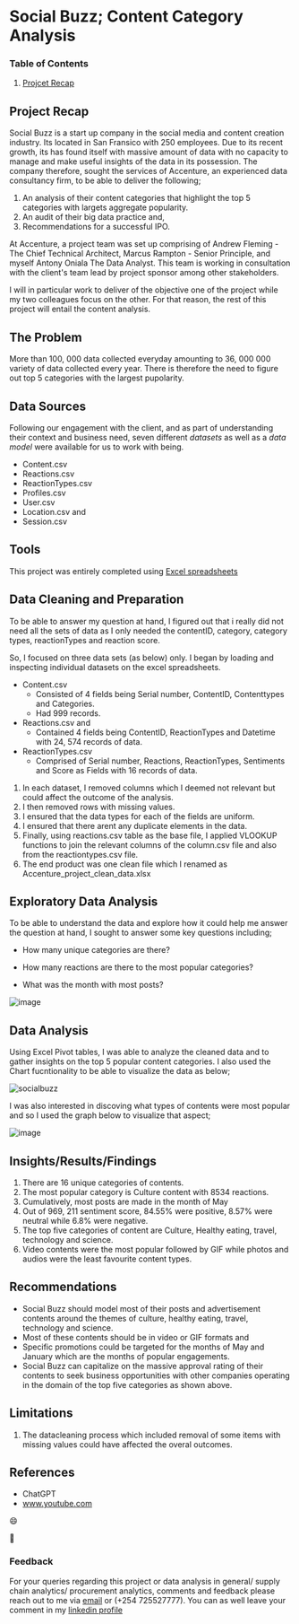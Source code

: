 # Social Buzz; Content Category Analysis
### Table of Contents
1. [Projcet Recap](#projectrecap)
## Project Recap

Social Buzz is a start up company in the social media and content creation industry. Its located in San Fransico with 250 employees.
Due to its recent growth, its has found itself with massive amount of data with no capacity to manage and make useful insights of the data in its possession. 
The company therefore, sought the services of Accenture, an experienced data consultancy firm, to be able to deliver the following;

1. An analysis of their content categories that highlight the top 5 categories with largets aggregate popularity.
2. An audit of their big data practice and,
3. Recommendations for a successful IPO.

At Accenture, a project team was set up comprising of Andrew Fleming - The Chief Technical Architect, Marcus Rampton - Senior Principle, and myself Antony Oniala The Data Analyst. This team is working in consultation with the client's team lead by project sponsor among other stakeholders.

I will in particular work to deliver of the objective one of the project while my two colleagues focus on the other. For that reason, the rest of this project will entail the content analysis.

## The Problem

More than 100, 000 data collected everyday amounting to 36, 000 000 variety of data collected every year. There is therefore the need to figure out top 5 categories with the largest pupolarity.

## Data Sources

Following our engagement with the client, and as part of understanding their context and business need, seven different *datasets* as well as a *data model* were available for us to work with being.

- Content.csv
- Reactions.csv 
- ReactionTypes.csv
- Profiles.csv
- User.csv
- Location.csv and
- Session.csv

## Tools

This project was entirely completed using [Excel spreadsheets](www.micrososft.com) 

## Data Cleaning and Preparation

To be able to answer my question at hand, I figured out that i really did not need all the sets of data as I only needed the contentID, category, category types, reactionTypes and reaction score. 

So, I focused on three data sets (as below) only. I began by loading and inspecting individual datasets on the excel spreadsheets. 

- Content.csv
  - Consisted of 4 fields being Serial number, ContentID, Contenttypes and Categories.
  - Had 999 records.
- Reactions.csv and
  - Contained 4 fields being ContentID, ReactionTypes and Datetime with 24, 574 records of data.
- ReactionTypes.csv
  - Comprised of Serial number, Reactions, ReactionTypes, Sentiments and Score as Fields with 16 records of data.
 
1. In each dataset, I removed columns which I deemed not relevant but could affect the outcome of the analysis.
2. I then removed rows with missing values.
3. I ensured that the data types for each of the fields are uniform.
4. I ensured that there arent any duplicate elements in the data.
5. Finally, using reactions.csv table as the base file, I applied VLOOKUP functions to join the relevant columns of the column.csv file and also from the reactiontypes.csv file.
6. The end product was one clean file which I renamed as Accenture_project_clean_data.xlsx 

## Exploratory Data Analysis

To be able to understand the data and explore how it could help me answer the question at hand, I sought to answer some key questions including;

- How many unique categories are there?

- How many reactions are there to the most popular categories?

- What was the month with most posts?

![image](https://github.com/Antonealor/social_buzz-data_analysis_project/assets/105086797/6eec275b-757d-42e7-98d7-a777e929ba6d)

## Data Analysis

Using Excel Pivot tables, I was able to analyze the cleaned data and to gather insights on the top 5 popular content categories. I also used the Chart fucntionality to be able to visualize the data as below;

![socialbuzz](https://github.com/Antonealor/social_buzz-data_analysis_project/assets/105086797/d4442cd8-7d46-4532-b665-d2851d061bae)


I was also interested in discoving what types of contents were most popular and so I used the graph below to visualize that aspect;

![image](https://github.com/Antonealor/social_buzz-data_analysis_project/assets/105086797/26107cd4-01c1-4ee9-b899-40fb64e38544)

## Insights/Results/Findings

1. There are 16 unique categories of contents.
2. The most popular category is Culture content with 8534 reactions.
3. Cumulatively, most posts are made in the month of May
4. Out of 969, 211 sentiment score, 84.55% were positive, 8.57% were neutral while 6.8% were negative.
5. The top five categories of content are Culture, Healthy eating, travel, technology and science.
6. Video contents were the most popular followed by GIF while photos and audios were the least favourite content types.

## Recommendations
- Social Buzz should model most of their posts and advertisement contents around the themes of culture, healthy eating, travel, technology and science.
- Most of these contents should be in video or GIF formats and
- Specific promotions could be targeted for the months of May and January which are the months of popular engagements.
- Social Buzz can capitalize on the massive approval rating of their contents to seek business opportunities with other companies operating in the domain of the top five categories as shown above.

## Limitations
1. The datacleaning process which included removal of some items with missing values could have affected the overal outcomes.

## References
- ChatGPT
- www.youtube.com

😄 

🥇

### Feedback

For your queries regarding this project or data analysis in general/ supply chain analytics/ procurement analytics, comments and feedback please reach out to me via [email](antonealor@gmail.com) or (+254 725527777). You can as well leave your comment in my [linkedin profile](https://www.linkedin.com/in/antonyoniala/)
   
